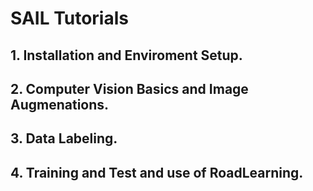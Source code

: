# SAIL Tutorials
## 1. Installation and Enviroment Setup.


## 2. Computer Vision Basics and Image Augmenations.


## 3. Data Labeling.


## 4. Training and Test and use of RoadLearning.
